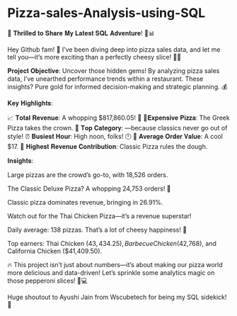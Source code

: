 # Pizza-sales-Analysis-using-SQL

🚀 𝐓𝐡𝐫𝐢𝐥𝐥𝐞𝐝 𝐭𝐨 𝐒𝐡𝐚𝐫𝐞 𝐌𝐲 𝐋𝐚𝐭𝐞𝐬𝐭 𝐒𝐐𝐋 𝐀𝐝𝐯𝐞𝐧𝐭𝐮𝐫𝐞! 🍕📊

Hey Github fam! 🙌 I’ve been diving deep into pizza sales data, and let me tell you—it’s more exciting than a perfectly cheesy slice! 🍕💡

𝐏𝐫𝐨𝐣𝐞𝐜𝐭 𝐎𝐛𝐣𝐞𝐜𝐭𝐢𝐯𝐞: Uncover those hidden gems! By analyzing pizza sales data, I’ve unearthed performance trends within a restaurant. These insights? Pure gold for informed decision-making and strategic planning. 💰

𝐊𝐞𝐲 𝐇𝐢𝐠𝐡𝐥𝐢𝐠𝐡𝐭𝐬:

📈 𝐓𝐨𝐭𝐚𝐥 𝐑𝐞𝐯𝐞𝐧𝐮𝐞: A whopping $817,860.05! 🙌
🍕𝐄𝐱𝐩𝐞𝐧𝐬𝐢𝐯𝐞 𝐏𝐢𝐳𝐳𝐚: The Greek Pizza takes the crown.
🍕 𝐓𝐨𝐩 𝐂𝐚𝐭𝐞𝐠𝐨𝐫𝐲: —because classics never go out of style!
⏰ 𝐁𝐮𝐬𝐢𝐞𝐬𝐭 𝐇𝐨𝐮𝐫: High noon, folks! 🕛
💸 𝐀𝐯𝐞𝐫𝐚𝐠𝐞 𝐎𝐫𝐝𝐞𝐫 𝐕𝐚𝐥𝐮𝐞: A cool $17.
🥇 𝐇𝐢𝐠𝐡𝐞𝐬𝐭 𝐑𝐞𝐯𝐞𝐧𝐮𝐞 𝐂𝐨𝐧𝐭𝐫𝐢𝐛𝐮𝐭𝐢𝐨𝐧: Classic Pizza rules the dough.

𝐈𝐧𝐬𝐢𝐠𝐡𝐭𝐬:

Large pizzas are the crowd’s go-to, with 18,526 orders.

The Classic Deluxe Pizza? A whopping 24,753 orders! 🙌

Classic pizza dominates revenue, bringing in 26.91%.

Watch out for the Thai Chicken Pizza—it’s a revenue superstar!

Daily average: 138 pizzas. That’s a lot of cheesy happiness! 🧀

Top earners: Thai Chicken ($43,434.25), Barbecue Chicken ($42,768), and California Chicken ($41,409.50).

🔥 This project isn’t just about numbers—it’s about making our pizza world more delicious and data-driven! Let’s sprinkle some analytics magic on those pepperoni slices! 🍕💻

Huge shoutout to Ayushi Jain from Wscubetech for being my SQL sidekick! 🙏
